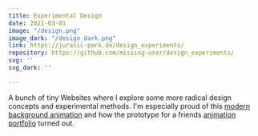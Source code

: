 ```yaml
---
title: Experimental Design
date: 2021-03-01
image: "/design.png"
image_dark: "/design_dark.png"
link: https://jurasic-park.de/design_experiments/
repository: https://github.com/missing-user/design_experiments/
svg: ''
svg_dark: ''

---
```

A bunch of tiny Websites where I explore some more radical design concepts and experimental methods. I'm especially proud of this [modern background animation](https://jurasic-park.de/design_experiments/background_animation) and how the prototype for a friends [animation portfolio](https://jurasic-park.de/design_experiments/scrollAnimation) turned out.